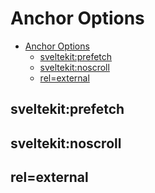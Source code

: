 # Anchor Options

- [Anchor Options](#anchor-options)
  - [sveltekit:prefetch](#sveltekitprefetch)
  - [sveltekit:noscroll](#sveltekitnoscroll)
  - [rel=external](#relexternal)

## sveltekit:prefetch



## sveltekit:noscroll

## rel=external
